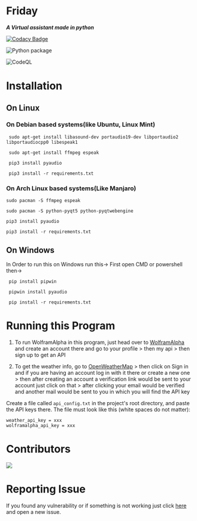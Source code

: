 # **Friday**
**_A Virtual assistant made in python_**

[![Codacy Badge](https://api.codacy.com/project/badge/Grade/0c6126d536c945948453e260220927d6)](https://app.codacy.com/gh/Krrishdhaneja/Friday?utm_source=github.com&utm_medium=referral&utm_content=Krrishdhaneja/Friday&utm_campaign=Badge_Grade)
<!-- [![Build Status](https://travis-ci.com/Krrishdhaneja/Friday.svg?branch=master)](https://travis-ci.com/Krrishdhaneja/Friday) -->
<!-- [![Build Status](https://dev.azure.com/krrish21march/krrish21march/_apis/build/status/Krrishdhaneja.Friday%20(1)?branchName=master)](https://dev.azure.com/krrish21march/krrish21march/_build/latest?definitionId=3&branchName=master) -->
![Python package](https://github.com/Krrishdhaneja/Friday/workflows/Python%20package/badge.svg)

![CodeQL](https://github.com/Krrishdhaneja/Friday/workflows/CodeQL/badge.svg)

# **Installation**

## **On Linux**

### **On Debian based systems(like Ubuntu, Linux Mint)**

     sudo apt-get install libasound-dev portaudio19-dev libportaudio2 libportaudiocpp0 libespeak1
   
     sudo apt-get install ffmpeg espeak
   
     pip3 install pyaudio
   
     pip3 install -r requirements.txt
   
### **On Arch Linux based systems(Like Manjaro)**
    sudo pacman -S ffmpeg espeak

    sudo pacman -S python-pyqt5 python-pyqtwebengine
    
    pip3 install pyaudio

    pip3 install -r requirements.txt
    
## **On Windows**
In Order to run this on Windows run this->
First open CMD or powershell then->
     
     pip install pipwin

     pipwin install pyaudio

     pip install -r requirements.txt


# **Running this Program**
 1. To run WolframAlpha in this program, just head over to [WolframAlpha](https://wolframalpha.com) and create an account there and go to your profile > then my api > then sign up to get an API

 2. To get the weather info, go to [OpenWeatherMap](https://openweathermap.org) > then click on Sign in and if you are having an account log in with it there or create a new one > then after creating an account a verification link would be sent to your account just click on that > after clicking your email would be verified and another mail would be sent to you in which you will find the API key
 
Create a file called `api_config.txt` in the project's root directory, and paste the API keys there. 
The file must look like this (white spaces do not matter):
```
weather_api_key = xxx
wolframalpha_api_key = xxx
```
# **Contributors** 
<a href="https://github.com/Krrishdhaneja/Friday/graphs/contributors">
  <img src="https://contrib.rocks/image?repo=Krrishdhaneja/Friday" />
</a>

# **Reporting Issue**
 If you found any vulnerability or if something is not working just click [here](https://github.com/Krrishdhaneja/Friday/issues) and open a new issue.

